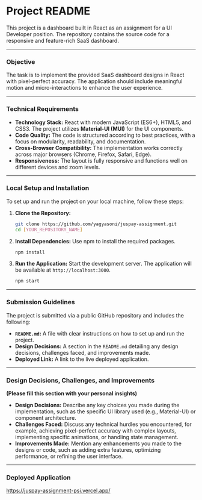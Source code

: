 # Project README

This project is a dashboard built in React as an assignment for a UI Developer position. The repository contains the source code for a responsive and feature-rich SaaS dashboard.

---

### Objective

The task is to implement the provided SaaS dashboard designs in React with pixel-perfect accuracy. The application should include meaningful motion and micro-interactions to enhance the user experience.

---

### Technical Requirements

- **Technology Stack:** React with modern JavaScript (ES6+), HTML5, and CSS3. The project utilizes **Material-UI (MUI)** for the UI components.
- **Code Quality:** The code is structured according to best practices, with a focus on modularity, readability, and documentation.
- **Cross-Browser Compatibility:** The implementation works correctly across major browsers (Chrome, Firefox, Safari, Edge).
- **Responsiveness:** The layout is fully responsive and functions well on different devices and zoom levels.

---

### Local Setup and Installation

To set up and run the project on your local machine, follow these steps:

1.  **Clone the Repository:**
    ```bash
    git clone https://github.com/yagyasoni/juspay-assignment.git
    cd [YOUR_REPOSITORY_NAME]
    ```

2.  **Install Dependencies:**
    Use npm to install the required packages.
    ```bash
    npm install
    ```

3.  **Run the Application:**
    Start the development server. The application will be available at `http://localhost:3000`.
    ```bash
    npm start
    ```

---

### Submission Guidelines

The project is submitted via a public GitHub repository and includes the following:

- **`README.md`:** A file with clear instructions on how to set up and run the project.
- **Design Decisions:** A section in the `README.md` detailing any design decisions, challenges faced, and improvements made.
- **Deployed Link:** A link to the live deployed application.

---

### Design Decisions, Challenges, and Improvements

**(Please fill this section with your personal insights)**

- **Design Decisions:** Describe any key choices you made during the implementation, such as the specific UI library used (e.g., Material-UI) or component architecture.
- **Challenges Faced:** Discuss any technical hurdles you encountered, for example, achieving pixel-perfect accuracy with complex layouts, implementing specific animations, or handling state management.
- **Improvements Made:** Mention any enhancements you made to the designs or code, such as adding extra features, optimizing performance, or refining the user interface.

---

### Deployed Application

https://juspay-assignment-psi.vercel.app/


